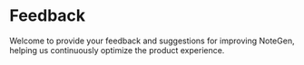 # Feedback

Welcome to provide your feedback and suggestions for improving NoteGen, helping us continuously optimize the product experience.
